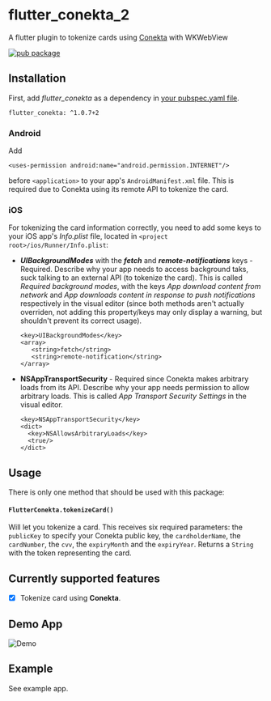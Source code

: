 # flutter_conekta_2

A flutter plugin to tokenize cards using [Conekta](https://www.conekta.com/) with WKWebView

[![pub package](https://img.shields.io/pub/v/flutter_conekta.svg)](https://pub.dartlang.org/packages/flutter_conekta)

## Installation

First, add _flutter_conekta_ as a dependency in [your pubspec.yaml file](https://flutter.io/platform-plugins/).

```
flutter_conekta: ^1.0.7+2
```

### Android

Add

```
<uses-permission android:name="android.permission.INTERNET"/>
```

before `<application>` to your app's `AndroidManifest.xml` file. This is required due to Conekta using its remote API to tokenize the card.

### iOS

For tokenizing the card information correctly, you need to add some keys to your iOS app's _Info.plist_ file, located in `<project root>/ios/Runner/Info.plist`:

- **_UIBackgroundModes_** with the **_fetch_** and **_remote-notifications_** keys - Required. Describe why your app needs to access background taks, suck talking to an external API (to tokenize the card). This is called _Required background modes_, with the keys _App download content from network_ and _App downloads content in response to push notifications_ respectively in the visual editor (since both methods aren't actually overriden, not adding this property/keys may only display a warning, but shouldn't prevent its correct usage).

  ```
  <key>UIBackgroundModes</key>
  <array>
     <string>fetch</string>
     <string>remote-notification</string>
  </array>
  ```

- **NSAppTransportSecurity** - Required since Conekta makes arbitrary loads from its API. Describe why your app needs permission to allow arbitrary loads. This is called _App Transport Security Settings_ in the visual editor.

  ```
  <key>NSAppTransportSecurity</key>
  <dict>
    <key>NSAllowsArbitraryLoads</key>
    <true/>
  </dict>
  ```

## Usage

There is only one method that should be used with this package:

#### `FlutterConekta.tokenizeCard()`

Will let you tokenize a card. This receives six required parameters: the `publicKey` to specify your Conekta public key, the `cardholderName`, the `cardNumber`, the `cvv`, the `expiryMonth` and the `expiryYear`. Returns a `String` with the token representing the card.

## Currently supported features

- [x] Tokenize card using **Conekta**.

## Demo App

![Demo](https://github.com/alfredoqt/flutter_conekta/blob/master/example/example.png)

## Example

See example app.
